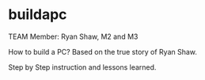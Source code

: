 # buildapc

TEAM Member: Ryan Shaw, M2 and M3

How to build a PC? Based on the true story of Ryan Shaw.

Step by Step instruction and lessons learned.
